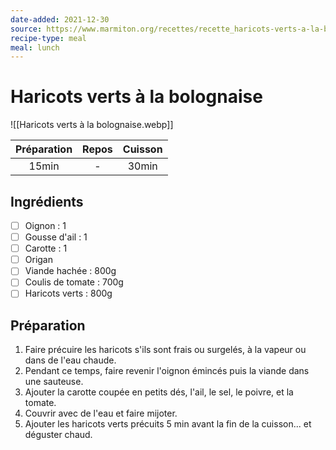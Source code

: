 ```yaml
---
date-added: 2021-12-30
source: https://www.marmiton.org/recettes/recette_haricots-verts-a-la-bolognaise_41215.aspx
recipe-type: meal
meal: lunch
---
```


# Haricots verts à la bolognaise

![[Haricots verts à la bolognaise.webp]]

| Préparation | Repos | Cuisson |
|:-----------:|:-----:|:-------:|
|    15min    |   -   |  30min  |

## Ingrédients

- [ ] Oignon : 1
- [ ] Gousse d'ail : 1
- [ ] Carotte : 1
- [ ] Origan
- [ ] Viande hachée : 800g
- [ ] Coulis de tomate : 700g
- [ ] Haricots verts : 800g

## Préparation

1. Faire précuire les haricots s'ils sont frais ou surgelés, à la vapeur ou dans de l'eau chaude.
2. Pendant ce temps, faire revenir l'oignon émincés puis la viande dans une sauteuse.
3. Ajouter la carotte coupée en petits dés, l'ail, le sel, le poivre, et la tomate.
4. Couvrir avec de l'eau et faire mijoter.
5. Ajouter les haricots verts précuits 5 min avant la fin de la cuisson... et déguster chaud.
